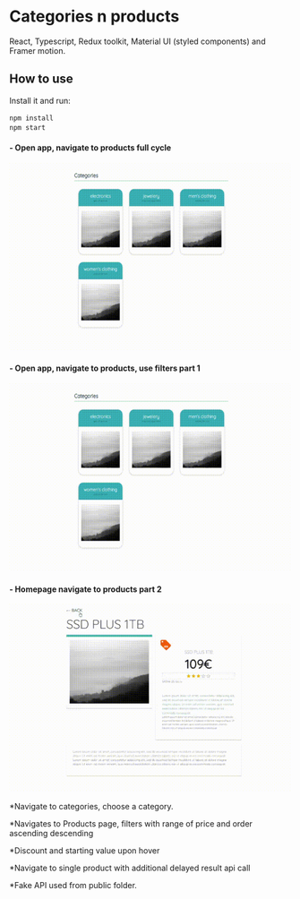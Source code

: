 # Categories n products

React, Typescript, Redux toolkit, Material UI (styled components) and Framer motion.

## How to use

Install it and run:

```sh
npm install
npm start
```

#### - Open app, navigate to products full cycle

<p float=left>
<img src="https://github.com/athangk/shop-animate-react/blob/main/full_gif_v1.gif" width="580">
  </p>

#### - Open app, navigate to products, use filters part 1

<p float=left>
<img src="https://github.com/athangk/shop-animate-react/blob/main/5_gif.gif" width="580">
  </p>

#### - Homepage navigate to products part 2

<p float=left>
<img src="https://github.com/athangk/shop-animate-react/blob/main/2_gif.gif" width="580">
  </p>


*Navigate to categories, choose a category.

*Navigates to Products page, filters with range of price and order ascending descending

*Discount and starting value upon hover

*Navigate to single product with additional delayed result api call

*Fake API used from public folder.
